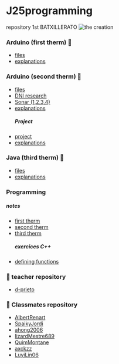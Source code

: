 # J25programming
repository 1st BATXILLERATO
![the creation](https://www.algomasquearte.es/2436/miguel-angel-creaccion-adan-detalle-manos.jpg)


### Arduino (first therm) 🤖
- [files](https://github.com/JuLiA1o1/J25programming/tree/main/Arduino)
- [explanations](https://github.com/JuLiA1o1/J25programming/blob/main/Arduino/arduino.md)

### Arduino (second therm) 🤖
- [files](https://github.com/JuLiA1o1/J25programming/tree/main/Arduino%202)
- [DNI research](https://hackmd.io/atLj5kMKRSyfEnDSyBRZyA?view)
- [Sonar (1,2,3,4)](https://hackmd.io/cjGNF7LOQsqj-j4Fuac9HA?view)
- [explanations](https://hackmd.io/QqFHOIArTtWAYT6pJxMDxQ?view)
  ##### Project
- [project](https://github.com/JuLiA1o1/J25programming/tree/main/Arduino%202/PROJECT)
- [explanations](https://hackmd.io/tjWXmJvLRH-o9r30Dv60bQ?view)
  
### Java (third therm) 🤖
- [files]()
- [explanations]()

### Programming

  ##### notes
- [first therm](https://hackmd.io/Ctju0ghoSDGoaZFLl2wDEg?view)
- [second therm](https://hackmd.io/t28FN6-MQYaxhp18eENRkw?view#/1)
- [third therm]()
  ##### exercices C++ 
- [defining functions](https://hackmd.io/M2EiOEEyTuS0wG-dJvqYvw)

### 👥 teacher repository
- [d-prieto](https://github.com/d-prieto/J25-Programming)

### 👥 Classmates repository
- [AlbertRenart](https://github.com/albertrenart/J25-programming)
- [SpaikyJordi](https://github.com/Spaikyjordi/J25-programming-jordi)
- [ahong2006](https://github.com/ahong2006/J25-PROGRAMMING)
- [lizardMestre689](https://github.com/lizardMestre689/J25-programming)
- [QuimMontane](https://github.com/QuimMontane/J25-programmig-Quim)
- [axckzz](https://github.com/axckzz/J25-Progamming#j25-progamming)
- [LuyiLin06](https://github.com/LuyiLin06/J25-programming)


